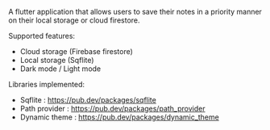 A flutter application that allows users to save their notes in a priority manner on their local storage or cloud firestore.

Supported features:

- Cloud storage (Firebase firestore)
- Local storage (Sqflite)
- Dark mode / Light mode

Libraries implemented:
  - Sqflite : https://pub.dev/packages/sqflite
  - Path provider : https://pub.dev/packages/path_provider
  - Dynamic theme : https://pub.dev/packages/dynamic_theme
